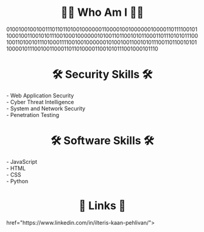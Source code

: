 <h1 align="center"> 🕵️‍♂️ Who Am I 🕵️‍♂️ </h1>
<p>0100100100100111011011010010000001100001001000000100001101111001011000100110010101110010001000000101001101100101011000110111010101110010011010010111010001111001001000000101001001100101011100110110010101100001011100100110001101101000011001010111001000101110</p>

<h1 align="center"> 🛠 Security Skills 🛠 </h1>
<p>- Web Application Security<br>
- Cyber Threat Intelligence<br>
- System and Network Security<br>
- Penetration Testing</p>

<h1 align="center"> 🛠 Software Skills 🛠 </h1>
<p>- JavaScript<br>
- HTML<br>
- CSS<br>
- Python</p>

<h1 align="center"> 🔗 Links 🔗 </h1>
<a align="left" img width="55" height="55" src="https://play-lh.googleusercontent.com/kMofEFLjobZy_bCuaiDogzBcUT-dz3BBbOrIEjJ-hqOabjK8ieuevGe6wlTD15QzOqw"> href="https://www.linkedin.com/in/ilteris-kaan-pehlivan/"> </a>
